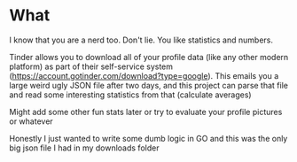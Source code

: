 # What
I know that you are a nerd too. Don't lie. You like statistics and numbers.

Tinder allows you to download all of your profile data (like any other modern platform) as part of their self-service system (https://account.gotinder.com/download?type=google). This emails you a large weird ugly JSON file after two days, and this project can parse that file and read some interesting statistics from that (calculate averages)

Might add some other fun stats later or try to evaluate your profile pictures or whatever

Honestly I just wanted to write some dumb logic in GO and this was the only big json file I had in my downloads folder